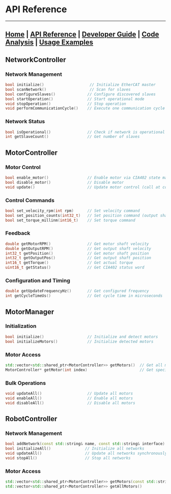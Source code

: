 # API Reference

---
[Home](index.md) | [API Reference](api-reference.md) | [Developer Guide](developer-guide.md) | [Code Analysis](code-analysis.md) | [Usage Examples](usage-examples.md)
---

## NetworkController

### Network Management
```cpp
bool initialize()                    // Initialize EtherCAT master
bool scanNetwork()                   // Scan for slaves
bool configureSlaves()              // Configure discovered slaves  
bool startOperation()               // Start operational mode
void stopOperation()                // Stop operation
void performCommunicationCycle()    // Execute one communication cycle
```

### Network Status
```cpp
bool isOperational()                // Check if network is operational
int getSlaveCount()                 // Get number of slaves
```

## MotorController

### Motor Control
```cpp
bool enable_motor()                 // Enable motor via CIA402 state machine
bool disable_motor()                // Disable motor
void update()                       // Update motor control (call at configured frequency)
```

### Control Commands  
```cpp
bool set_velocity_rpm(int rpm)      // Set velocity command
bool set_position_counts(int32_t)   // Set position command (output shaft)
bool set_torque_millinm(int16_t)    // Set torque command
```

### Feedback
```cpp
double getMotorRPM()                // Get motor shaft velocity
double getOutputRPM()               // Get output shaft velocity
int32_t getPosition()               // Get motor shaft position  
int32_t getOutputPos()              // Get output shaft position
int16_t getTorque()                 // Get actual torque
uint16_t getStatus()                // Get CIA402 status word
```

### Configuration and Timing
```cpp
double getUpdateFrequencyHz()       // Get configured frequency
int getCycleTimeUs()                // Get cycle time in microseconds
```

## MotorManager

### Initialization
```cpp
bool initialize()                   // Initialize and detect motors
bool initializeMotors()             // Initialize detected motors
```

### Motor Access
```cpp
std::vector<std::shared_ptr<MotorController>> getMotors()  // Get all motors
MotorController* getMotor(int index)                       // Get specific motor
```

### Bulk Operations
```cpp
void updateAll()                    // Update all motors
void enableAll()                    // Enable all motors
void disableAll()                   // Disable all motors
```

## RobotController

### Network Management
```cpp
bool addNetwork(const std::string& name, const std::string& interface)
bool initializeAll()               // Initialize all networks
void updateAll()                   // Update all networks synchronously
void stopAll()                     // Stop all networks
```

### Motor Access
```cpp
std::vector<std::shared_ptr<MotorController>> getMotors(const std::string& network)
std::vector<std::shared_ptr<MotorController>> getAllMotors()
```